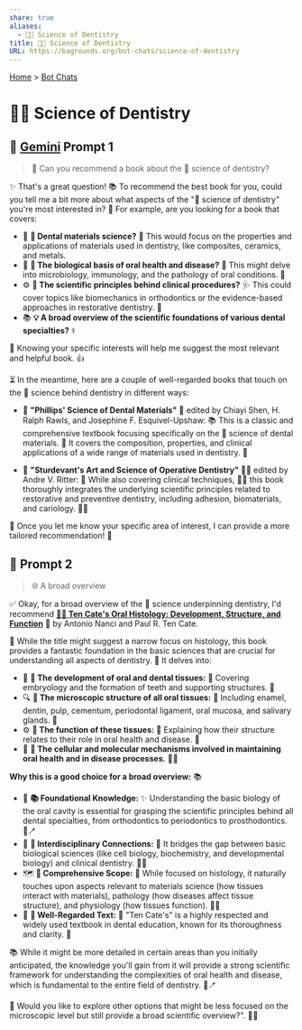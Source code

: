 ```yaml
---
share: true
aliases:
  - 🦷🔬 Science of Dentistry
title: 🦷🔬 Science of Dentistry
URL: https://bagrounds.org/bot-chats/science-of-dentistry
---
```

[Home](../index.md) > [Bot Chats](./index.md)  
# 🦷🔬 Science of Dentistry  
## 💬 [Gemini](../software/gemini.md) Prompt 1  
> 🙋 Can you recommend a book about the 🧪 science of dentistry?  
  
✨ That's a great question! 📚 To recommend the best book for you, could you tell me a bit more about what aspects of the "🧪 science of dentistry" you're most interested in? 🤔 For example, are you looking for a book that covers:  
  
* 🦷 **🧫 Dental materials science?** 🧪 This would focus on the properties and applications of materials used in dentistry, like composites, ceramics, and metals.  
* 🦠 **🧬 The biological basis of oral health and disease?** 🦷 This might delve into microbiology, immunology, and the pathology of oral conditions. 🤒  
* ⚙️ **🔬 The scientific principles behind clinical procedures?** 🩺 This could cover topics like biomechanics in orthodontics or the evidence-based approaches in restorative dentistry. 🦷  
* 📚 **💡 A broad overview of the scientific foundations of various dental specialties?** ⚕️  
  
🔑 Knowing your specific interests will help me suggest the most relevant and helpful book. 👍  
  
⏳ In the meantime, here are a couple of well-regarded books that touch on the 🧪 science behind dentistry in different ways:  
  
* 📖 **"Phillips' Science of Dental Materials"** 🧪 edited by Chiayi Shen, H. Ralph Rawls, and Josephine F. Esquivel-Upshaw: 📚 This is a classic and comprehensive textbook focusing specifically on the 🧪 science of dental materials. 🔬 It covers the composition, properties, and clinical applications of a wide range of materials used in dentistry. 🦷  
  
* 📖 **"Sturdevant's Art and Science of Operative Dentistry"** 🎨🧪 edited by Andre V. Ritter: 🦷 While also covering clinical techniques, 👩‍⚕️ this book thoroughly integrates the underlying scientific principles related to restorative and preventive dentistry, including adhesion, biomaterials, and cariology. 🦷✨  
  
📣 Once you let me know your specific area of interest, I can provide a more tailored recommendation! 🤝  
  
## 💬 Prompt 2  
> 🌐 A broad overview  
  
✅ Okay, for a broad overview of the 🧪 science underpinning dentistry, I'd recommend **[🦷👶 Ten Cate's Oral Histology: Development, Structure, and Function](../books/ten-cates-oral-histology-development-structure-and-function.md)** 📖 by Antonio Nanci and Paul R. Ten Cate.  
  
🔬 While the title might suggest a narrow focus on histology, this book provides a fantastic foundation in the basic sciences that are crucial for understanding all aspects of dentistry. 🦷 It delves into:  
  
* 👶 **🌱 The development of oral and dental tissues:** 🧬 Covering embryology and the formation of teeth and supporting structures. 🦴  
* 🔍 **🔬 The microscopic structure of all oral tissues:** 🦷 Including enamel, dentin, pulp, cementum, periodontal ligament, oral mucosa, and salivary glands. 👅  
* ⚙️ **💪 The function of these tissues:** 🦷 Explaining how their structure relates to their role in oral health and disease. 🦠  
* 🧪 **🧬 The cellular and molecular mechanisms involved in maintaining oral health and in disease processes.** 🦠🤒  
  
**Why this is a good choice for a broad overview:** 📚  
  
* 🧠 **📚 Foundational Knowledge:** ✨ Understanding the basic biology of the oral cavity is essential for grasping the scientific principles behind all dental specialties, from orthodontics to periodontics to prosthodontics. 🦷🪥  
* 🤝 **🔗 Interdisciplinary Connections:** 🧪 It bridges the gap between basic biological sciences (like cell biology, biochemistry, and developmental biology) and clinical dentistry. 🦷🔬  
* 🗺️ **🔎 Comprehensive Scope:** 🔬 While focused on histology, it naturally touches upon aspects relevant to materials science (how tissues interact with materials), pathology (how diseases affect tissue structure), and physiology (how tissues function). 🧪🦠  
* 💯 **🥇 Well-Regarded Text:** 📖 "Ten Cate's" is a highly respected and widely used textbook in dental education, known for its thoroughness and clarity. 🌟  
  
📚 While it might be more detailed in certain areas than you initially anticipated, the knowledge you'll gain from it will provide a strong scientific framework for understanding the complexities of oral health and disease, which is fundamental to the entire field of dentistry. 🦷🪥  
  
🤔 Would you like to explore other options that might be less focused on the microscopic level but still provide a broad scientific overview?". 🔎🌐